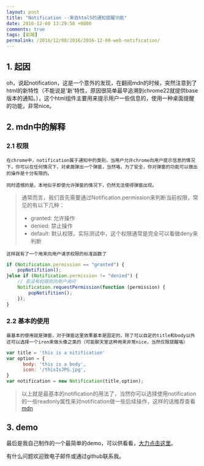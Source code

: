 ```yaml
---
layout: post
title: "Notification --来自html5的通知提醒功能"
date: 2016-12-08 13:29:58 +0800
comments: true
tags: [前端]
permalink: /2016/12/08/2016/2016-12-08-web-notification/
---
```


## 1. 起因

  oh，说起notification，这是一个意外的发现，在翻阅mdn的时候，突然注意到了html的新特性（不能说是'新'特性，原因很简单最早追溯到chrome22就提供base版本的通知。），这个html组件主要用来提示用户一些信息的，使用一种桌面提醒的功能，非常nice。

## 2. mdn中的解释

### 2.1 权限

	在chrome中，notification属于通知中的类别，当用户允许chrome向用户提示信息的情况下，你可以在任何情况下，对桌面弹出一个弹窗，当然咯，为了安全，你对弹窗的功能可以做出的操作是十分有限的。

	同时遗憾的是，本地似乎即使允许弹窗的情况下，仍然无法使得弹窗出现。

> 通常而言，我们首先需要通过Notification.permission来判断当前权限，常见的有以下几种：
> - granted: 允许操作
> - denied: 禁止操作
> - default: 默认权限，实际测试中，这个权限通常是完全可以看做deny来判断 


	这样就有了一个用来向用户请求权限的标准函数了

```js
if (Notification.permission == "granted") {
	popNotifition();
}else if (Notification.permission != "denied") {
	// 若没有权限则向用户询问
	Notification.requestPermission(function (permission) {
		popNotifition();
	});
} 
```

### 2.2 基本的使用

	最基本的使用就是弹窗，对于弹窗这里效果基本是固定的，除了可以自定的title和body以外还可以选择一个iron来做头像之类的（可能聊天室这种用来非常nice，当然仅限提醒咯）

```js
var title = 'this is a nitification'
var option = {
      body: 'this is a body',
      icon: '/thisIsJPG.jpg',
}
var notification = new Notification(title,option);
```

> 以上就是最基本的notification的用法了，当然你可以选择使用notification的一些readonly属性来对notification做一些后续操作，这样的话推荐查看[mdn](http://developer.mozilla.org/en-US/docs/Web/API/Notification-2.html)

## 3. demo

最后是我自己制作的一个最简单的demo，可以供看看，[大力点击这里](http://www.iceprosurface.com/demo/notifition/demo.html)。

有什么问题欢迎致电子邮件或通过github联系我。
